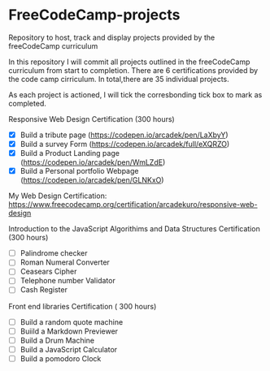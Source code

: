 # FreeCodeCamp-projects
Repository to host, track and display projects provided by the freeCodeCamp curriculum


In this repository I will commit all projects outlined in the freeCodeCamp curriculum from start to completion. 
There are 6 certifications provided by the code camp cirriculum. In total,there are 35 individual projects. 

As each project is actioned, I will tick the corresbonding tick box to mark as completed. 

 Responsive Web Design Certification (300 hours) 
 - [x] Build a tribute page (https://codepen.io/arcadek/pen/LaXbyY) 
 - [x] Build a survey Form (https://codepen.io/arcadek/full/eXQRZO)
 - [x] Build a Product Landing page (https://codepen.io/arcadek/pen/WmLZdE) 
 - [x] Build a Personal portfolio Webpage (https://codepen.io/arcadek/pen/GLNKxO)
 
 My Web Design Certification: https://www.freecodecamp.org/certification/arcadekuro/responsive-web-design
 
 Introduction to the JavaScript Algorithims and Data Structures Certification (300 hours) 
 - [ ] Palindrome checker 
 - [ ] Roman Numeral Converter
 - [ ] Ceasears Cipher 
 - [ ] Telephone number Validator 
 - [ ] Cash Register

Front end libraries Certification ( 300 hours) 
- [ ] Build a random quote machine 
- [ ] Buiild a Markdown Previewer 
- [ ] Build a Drum Machine 
- [ ] Build a JavaScript Calculator 
- [ ] Build a pomodoro Clock 
